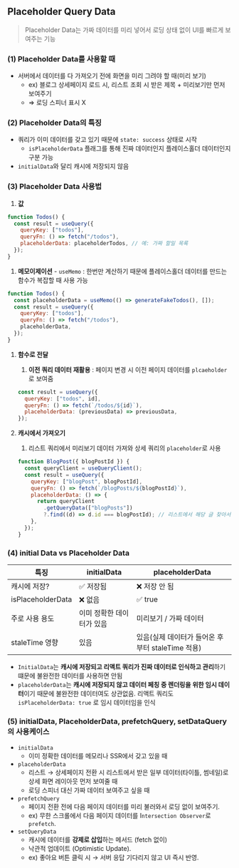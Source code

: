 ## Placeholder Query Data

> Placeholder Data는 가짜 데이터를 미리 넣어서 로딩 상태 없이 UI를 빠르게 보여주는 기능

### (1) Placeholder Data를 사용할 때

- 서버에서 데이터를 다 가져오기 전에 화면을 미리 그려야 할 때(미리 보기)
  - ex) 블로그 상세페이지 로드 시, 리스트 조회 시 받은 제목 + 미리보기만 먼저 보여주기
  - ⇒ 로딩 스피너 표시 X

### (2) Placeholder Data의 특징

- 쿼리가 이미 데이터를 갖고 있기 때문에 `state: success` 상태로 시작
  - `isPlaceholderData` 플래그를 통해 진짜 데이터인지 플레이스홀더 데이터인지 구분 가능
- `initialData`와 달리 캐시에 저장되지 않음

### (3) Placeholder Data 사용법

1. **값**

```jsx
function Todos() {
  const result = useQuery({
    queryKey: ["todos"],
    queryFn: () => fetch("/todos"),
    placeholderData: placeholderTodos, // 예: 가짜 할일 목록
  });
}
```

1. **메모이제이션** - `useMemo` : 한번만 계산하기 때문에 플레이스홀더 데이터를 만드는 함수가 복잡할 때 사용 가능

```jsx
function Todos() {
  const placeholderData = useMemo(() => generateFakeTodos(), []);
  const result = useQuery({
    queryKey: ["todos"],
    queryFn: () => fetch("/todos"),
    placeholderData,
  });
}
```

1. **함수로 전달**

   1. **이전 쿼리 데이터 재활용** : 페이지 변경 시 이전 페이지 데이터를 `plcaeholder`로 보여줌

   ```jsx
   const result = useQuery({
     queryKey: ["todos", id],
     queryFn: () => fetch(`/todos/${id}`),
     placeholderData: (previousData) => previousData,
   });
   ```

2. **캐시에서 가져오기**

   1. 리스트 쿼리에서 미리보기 데이터 가져와 상세 쿼리의 `placeholder`로 사용

   ```jsx
   function BlogPost({ blogPostId }) {
     const queryClient = useQueryClient();
     const result = useQuery({
       queryKey: ["blogPost", blogPostId],
       queryFn: () => fetch(`/blogPosts/${blogPostId}`),
       placeholderData: () => {
         return queryClient
           .getQueryData(["blogPosts"])
           ?.find((d) => d.id === blogPostId); // 리스트에서 해당 글 찾아서 사용
       },
     });
   }
   ```

### (4) initial Data vs Placeholder Data

| 특징              | initialData               | placeholderData                                  |
| ----------------- | ------------------------- | ------------------------------------------------ |
| 캐시에 저장?      | ✅ 저장됨                 | ❌ 저장 안 됨                                    |
| isPlaceholderData | ❌ 없음                   | ✅ true                                          |
| 주로 사용 용도    | 이미 정확한 데이터가 있음 | 미리보기 / 가짜 데이터                           |
| staleTime 영향    | 있음                      | 있음(실제 데이터가 들어온 후부터 staleTime 적용) |

- `InitialData`는 **캐시에 저장되고 리액트 쿼리가 진짜 데이터로 인식하고 관리**하기 떄문에 불완전한 데이터를 사용하면 안됨
- `placeholderData`는 **캐시에 저장되지 않고 데이터 페칭 중 렌더링을 위한 임시 데이터**이기 때문에 불완전한 데이터여도 상관없음. 리액트 쿼리도 `isPlaceholderData: true` 로 임시 데이터임을 인식

### (5) initialData, PlaceholderData, prefetchQuery, setDataQuery의 사용케이스

- `initialData`
  - 이미 정확한 데이터를 메모리나 SSR에서 갖고 있을 때
- `placeholderData`
  - 리스트 → 상세페이지 전환 시 리스트에서 받은 일부 데이터(타이틀, 썸네일)로 상세 화면 레이아웃 먼저 보여줄 때
  - 로딩 스피너 대신 가짜 데이터 보여주고 싶을 때
- `prefetchQuery`
  - 페이지 전환 전에 다음 페이지 데이터를 미리 불러와서 로딩 없이 보여주기.
  - ex) 무한 스크롤에서 다음 페이지 데이터를 I`ntersection Observer`로 `prefetch`.
- `setQueryData`
  - 캐시에 데이터를 **강제로 삽입**하는 메서드 (fetch 없이)
  - 낙관적 업데이트 (Optimistic Update).
  - ex) 좋아요 버튼 클릭 시 → 서버 응답 기다리지 않고 UI 즉시 반영.
